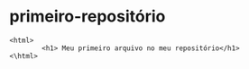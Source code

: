 # primeiro-repositório

```
<html>
        <h1> Meu primeiro arquivo no meu repositório</h1>
<\html>
```

